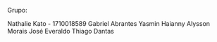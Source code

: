 Grupo:

Nathalie Kato - 1710018589
Gabriel Abrantes
Yasmin Haianny
Alysson Morais
José Everaldo
Thiago Dantas
